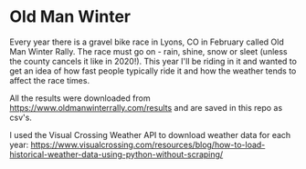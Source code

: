 # Old Man Winter
Every year there is a gravel bike race in Lyons, CO in February called Old Man Winter Rally. The race must go on - rain, shine, snow or sleet (unless the county cancels it like in 2020!). This year I'll be riding in it and wanted to get an idea of how fast people typically ride it and how the weather tends to affect the race times.

All the results were downloaded from https://www.oldmanwinterrally.com/results and are saved in this repo as csv's.

I used the Visual Crossing Weather API to download weather data for each year: https://www.visualcrossing.com/resources/blog/how-to-load-historical-weather-data-using-python-without-scraping/


